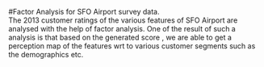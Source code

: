 #Factor Analysis for SFO Airport survey data.  
The 2013 customer ratings of the various features of SFO Airport are analysed with the help of factor analysis. One of the result of such a analysis is that based on the generated score , we are able to get a perception map of the features wrt to various customer segments such as the demographics etc.   
